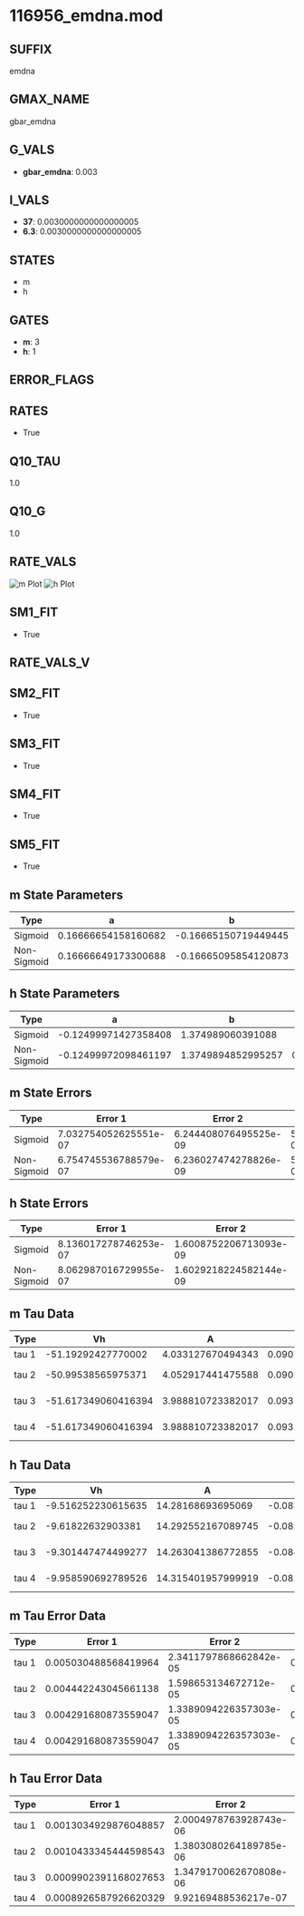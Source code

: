 # 116956_emdna.mod

## SUFFIX

emdna

## GMAX_NAME

gbar_emdna

## G_VALS

- **gbar_emdna**: 0.003

## I_VALS

- **37**: 0.0030000000000000005
- **6.3**: 0.0030000000000000005

## STATES

- m
- h

## GATES

- **m**: 3
- **h**: 1

## ERROR_FLAGS


## RATES

- True

## Q10_TAU

1.0

## Q10_G

1.0

## RATE_VALS

![m Plot](/Users/pbozelos/Dropbox/icg-Chai-Panos/supermodels/output_markdown_files/Na/116956_emdna.mod/images/m.png)
![h Plot](/Users/pbozelos/Dropbox/icg-Chai-Panos/supermodels/output_markdown_files/Na/116956_emdna.mod/images/h.png)

## SM1_FIT

- True

## RATE_VALS_V

## SM2_FIT

- True

## SM3_FIT

- True

## SM4_FIT

- True

## SM5_FIT

- True

## m State Parameters

| Type | a | b | c | d |
| --- | --- | --- | --- | --- |
| Sigmoid | 0.16666654158160682 | -0.16665150719449445 |
| Non-Sigmoid | 0.16666649173300688 | -0.16665095854120873 | 1.0000002093589802 | -9.137784237697717e-09 |

## h State Parameters

| Type | a | b | c | d |
| --- | --- | --- | --- | --- |
| Sigmoid | -0.12499971427358408 | 1.374989060391088 |
| Non-Sigmoid | -0.12499972098461197 | 1.3749894852995257 | 0.9999999487324894 | 8.792166236191125e-08 |

## m State Errors

| Type | Error 1 | Error 2 | Error 3 |
| --- | --- | --- | --- |
| Sigmoid | 7.032754052625551e-07 | 6.244408076495525e-09 | 5.820855268384904e-07 |
| Non-Sigmoid | 6.754745536788579e-07 | 6.236027474278826e-09 | 5.590753757375662e-07 |

## h State Errors

| Type | Error 1 | Error 2 | Error 3 |
| --- | --- | --- | --- |
| Sigmoid | 8.136017278746253e-07 | 1.6008752206713093e-09 | 4.2101483205755895e-07 |
| Non-Sigmoid | 8.062987016729955e-07 | 1.6029218224582144e-09 | 4.1723573198383726e-07 |

## m Tau Data

| Type | Vh | A | b1 | b2 | c1 | c2 | d1 | d2 | e1 | e2 |
| --- | --- | --- | --- | --- | --- | --- | --- | --- | --- | --- |
| tau 1 | -51.19292427770002 | 4.033127670494343 | 0.09073845043309346 | 0.03978627720054002 |
| tau 2 | -50.99538565975371 | 4.052917441475588 | 0.0902118285422079 | 3.849152057654125e-06 | 0.04058705906318511 | -1.130898429507742e-05 |
| tau 3 | -51.617349060416394 | 3.988810723382017 | 0.09312080854798208 | 7.522716984208268e-05 | 4.1751530369999825e-07 | 0.03825691724652352 | 3.23048733636808e-05 | -2.528220794157248e-07 |
| tau 4 | -51.617349060416394 | 3.988810723382017 | 0.09312080854798208 | 7.522716984208268e-05 | 4.1751530369999825e-07 | 0.0 | 0.03825691724652352 | 3.23048733636808e-05 | -2.528220794157248e-07 | 0.0 |

## h Tau Data

| Type | Vh | A | b1 | b2 | c1 | c2 | d1 | d2 | e1 | e2 |
| --- | --- | --- | --- | --- | --- | --- | --- | --- | --- | --- |
| tau 1 | -9.516252230615635 | 14.28168693695069 | -0.0833579054517971 | -0.07125086812578588 |
| tau 2 | -9.61822632903381 | 14.292552167089745 | -0.08293906835853646 | -2.7706514189742685e-06 | -0.07190890500520943 | -1.2700521259644725e-05 |
| tau 3 | -9.301447474499277 | 14.263041386772855 | -0.08470504831334147 | 4.0688040564007733e-05 | -3.269401902235697e-07 | -0.06995412348046612 | 4.156053227438846e-05 | 4.926266383286916e-07 |
| tau 4 | -9.958590692789526 | 14.315401957999919 | -0.08200263233145003 | 1.8874384814098022e-05 | -1.3030748547022573e-06 | 1.3826300558584007e-08 | -0.07505473087431083 | -0.0001613329069223568 | -3.10491667113296e-06 | -2.320072731323864e-08 |

## m Tau Error Data

| Type | Error 1 | Error 2 | Error 3 |
| --- | --- | --- | --- |
| tau 1 | 0.005030488568419964 | 2.3411797868662842e-05 | 0.002933972320370323 |
| tau 2 | 0.004442243045661138 | 1.598653134672712e-05 | 0.0025908851514239765 |
| tau 3 | 0.004291680873559047 | 1.3389094226357303e-05 | 0.0025030715644464557 |
| tau 4 | 0.004291680873559047 | 1.3389094226357303e-05 | 0.0025030715644464557 |

## h Tau Error Data

| Type | Error 1 | Error 2 | Error 3 |
| --- | --- | --- | --- |
| tau 1 | 0.0013034929876048857 | 2.0004978763928743e-06 | 0.0009365404851789008 |
| tau 2 | 0.0010433345444598543 | 1.3803080264189785e-06 | 0.0007496204810950045 |
| tau 3 | 0.0009902391168027653 | 1.3479170062670808e-06 | 0.0007114721994766119 |
| tau 4 | 0.0008926587926620329 | 9.92169488536217e-07 | 0.0006413621758833148 |

